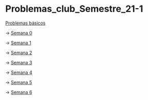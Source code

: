 # Problemas_club_Semestre_21-1

[Problemas básicos](https://github.com/VaneMelenciano/Problemas_club_21-1/tree/main/Basicos) 

→   [Semana 0](https://github.com/VaneMelenciano/Problemas_club_21-1/tree/main/Basicos/Semana0)

→   [Semana 1](https://github.com/VaneMelenciano/Problemas_club_21-1/tree/main/Basicos/Semana1)

→   [Semana 2](...)

→   [Semana 3](https://github.com/VaneMelenciano/Problemas_club_21-1/tree/main/Basicos/Semana3)

→   [Semana 4](https://github.com/VaneMelenciano/Problemas_club_21-1/tree/main/Basicos/Semana4)

→   [Semana 5](https://github.com/VaneMelenciano/Problemas_club_21-1/tree/main/Basicos/Semana5)

→   [Semana 6](https://github.com/VaneMelenciano/Problemas_club_21-1/tree/main/Basicos/Semana6)


